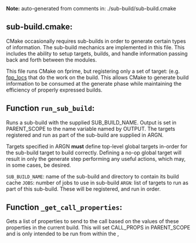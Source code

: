 **Note:** auto-generated from comments in: ./sub-build/sub-build.cmake

## sub-build.cmake:

CMake occasionally requires sub-builds in order to generate certain types of information.  The sub-build mechanics are
implemented in this file. This includes the ability to setup targets, builds, and handle information passing back and
forth between the modules.

This file runs CMake on fprime, but registering only a set of target: (e.g. [fpp_locs](./target/fpp_locs.cmake) that
do the work on the build. This allows CMake to generate build information to be consumed at the generate phase while
maintaining the efficiency of properly expressed builds.


## Function `run_sub_build`:

Runs a sub-build with the supplied SUB_BUILD_NAME. Output is set in PARENT_SCOPE to the name variable named by OUTPUT.
The targets registered and run as part of the sub-build are supplied in ARGN.

Targets specified in ARGN **must** define top-level global targets in-order for the sub-build target to build
correctly. Defining a no-op global target will result in only the generate step performing any useful actions, which
may, in some cases, be desired.

`SUB_BUILD_NAME`: name of the sub-build and directory to contain its build cache
`JOBS`: number of jobs to use in sub-build
`ARGN`: list of targets to run as part of this sub-build. These will be registered, and run in order.


## Function `_get_call_properties`:

Gets a list of properties to send to the call based on the values of these properties in the current build. This will
set CALL_PROPS in PARENT_SCOPE and is only intended to be run from within the ,


